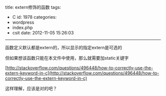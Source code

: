 title: extern修饰的函数
tags:
  - C
id: 1978
categories:
  - wordpress
  - index.php
  - csit
date: 2012-11-05 15:26:03
---

函数定义默认都是extern的，所以显示的指定extern是可选的

但如果想该函数只能在本文件中使用，那么就需要加static关键字

[http://stackoverflow.com/questions/496448/how-to-correctly-use-the-extern-keyword-in-c](http://stackoverflow.com/questions/496448/how-to-correctly-use-the-extern-keyword-in-c)

这样理解，应该是对的吧？